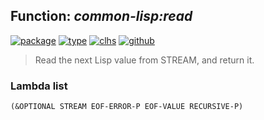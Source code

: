 ## Function: ***common-lisp:read***
[![package](https://img.shields.io/badge/Package-COMMON--LISP-5f9ea0.svg?style=social&colorA=999999)](../) [![type](https://img.shields.io/badge/Type-Function-5f9ea0.svg?style=social&colorA=999999)](../#function) [![clhs](https://img.shields.io/badge/CLHS-READ-5f9ea0.svg?style=social&colorA=999999)](http://www.lispworks.com/documentation/HyperSpec/Body/f_rd_rd.htm) [![github](https://img.shields.io/badge/GitHub-View_the_source-5f9ea0.svg?style=social&colorA=999999&logo=github)](https://github.com/sbcl/sbcl/blob/master/src/code/reader.lisp/) 

> Read the next Lisp value from STREAM, and return it.

### Lambda list
```
(&OPTIONAL STREAM EOF-ERROR-P EOF-VALUE RECURSIVE-P)
```
